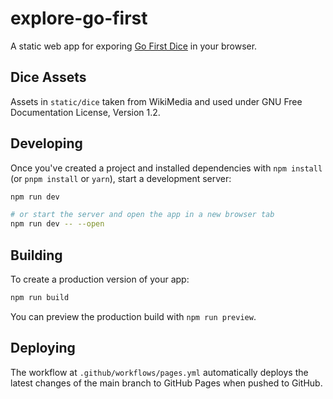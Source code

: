 # explore-go-first

A static web app for exporing [Go First Dice](http://gofirstdice.ericharshbarger.org)
in your browser.

## Dice Assets

Assets in `static/dice` taken from WikiMedia and used under GNU Free Documentation License, Version 1.2.

## Developing

Once you've created a project and installed dependencies with `npm install` (or `pnpm install` or `yarn`), start a development server:

```bash
npm run dev

# or start the server and open the app in a new browser tab
npm run dev -- --open
```

## Building

To create a production version of your app:

```bash
npm run build
```

You can preview the production build with `npm run preview`.

## Deploying

The workflow at `.github/workflows/pages.yml` automatically deploys
the latest changes of the main branch to GitHub Pages
when pushed to GitHub.
